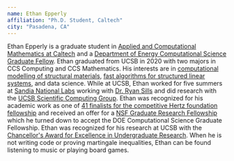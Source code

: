 ```yaml
---
name: Ethan Epperly
affiliation: "Ph.D. Student, Caltech"
city: "Pasadena, CA"
---
```


Ethan Epperly is a graduate student in [Applied and Computational Mathematics at Caltech](http://www.cms.caltech.edu/academics/grad_acm) and a [Department of Energy Computational Science Graduate Fellow](https://www.krellinst.org/csgf/about-doe-csgf/news-events/2020-incoming-class). Ethan graduated from UCSB in 2020 with two majors in CCS Computing and CCS Mathematics.  His interests are in [computational modelling of structural materials](https://doi.org/10.1016/j.jmps.2020.103944), [fast algorithms for structured linear systems](https://arxiv.org/abs/1911.05858), and data science. While at UCSB, Ethan worked for five summers at [Sandia National Labs](http://www.sandia.gov) working with [Dr. Ryan Sills](https://mse.rutgers.edu/fac/ryan-sills) and did research with the [UCSB Scientific Computing Group](http://scg.ece.ucsb.edu). Ethan was recognized for his academic work as one of [41 finalists for the competitive Hertz foundation fellowship](https://hertzfoundation.org/news/pressrelease/1532/41-Finalists-Named-for-the-2019-Hertz-Fellowships) and received an offer for a [NSF Graduate Research Fellowship](https://ccs.ucsb.edu/news/2020/2020-nsf-graduate-research-fellowships-awarded) which he turned down to accept the DOE Computational Science Graduate Fellowship. Ethan was recognized for his research at UCSB with the [Chancellor's Award for Excellence in Undergraduate Research](https://www.news.ucsb.edu/2020/019934/charts). When he is not writing code or proving martingale inequalities, Ethan can be found listening to music or playing board games.
